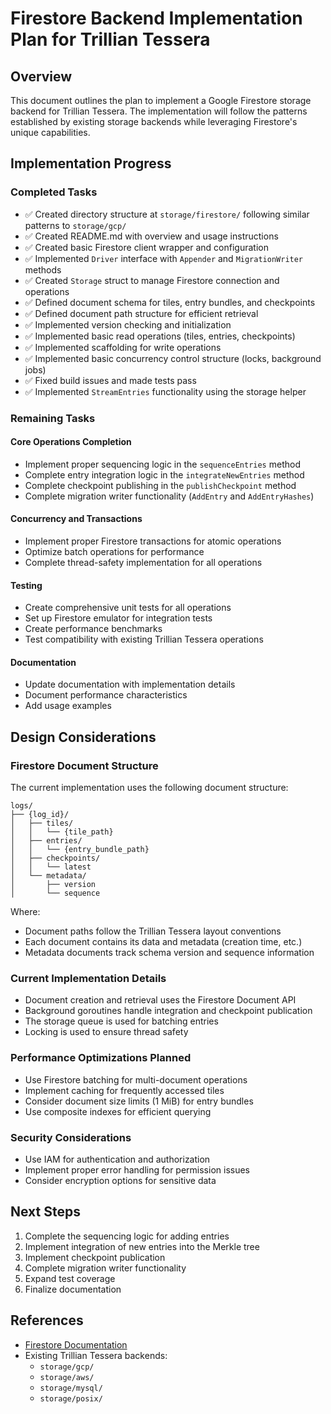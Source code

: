 # Firestore Backend Implementation Plan for Trillian Tessera

## Overview

This document outlines the plan to implement a Google Firestore storage backend for Trillian Tessera. The implementation will follow the patterns established by existing storage backends while leveraging Firestore's unique capabilities.

## Implementation Progress

### Completed Tasks

- ✅ Created directory structure at `storage/firestore/` following similar patterns to `storage/gcp/`
- ✅ Created README.md with overview and usage instructions
- ✅ Created basic Firestore client wrapper and configuration
- ✅ Implemented `Driver` interface with `Appender` and `MigrationWriter` methods
- ✅ Created `Storage` struct to manage Firestore connection and operations
- ✅ Defined document schema for tiles, entry bundles, and checkpoints
- ✅ Defined document path structure for efficient retrieval
- ✅ Implemented version checking and initialization
- ✅ Implemented basic read operations (tiles, entries, checkpoints)
- ✅ Implemented scaffolding for write operations
- ✅ Implemented basic concurrency control structure (locks, background jobs)
- ✅ Fixed build issues and made tests pass
- ✅ Implemented `StreamEntries` functionality using the storage helper

### Remaining Tasks

#### Core Operations Completion

- Implement proper sequencing logic in the `sequenceEntries` method
- Complete entry integration logic in the `integrateNewEntries` method
- Complete checkpoint publishing in the `publishCheckpoint` method
- Complete migration writer functionality (`AddEntry` and `AddEntryHashes`)

#### Concurrency and Transactions

- Implement proper Firestore transactions for atomic operations
- Optimize batch operations for performance
- Complete thread-safety implementation for all operations

#### Testing

- Create comprehensive unit tests for all operations
- Set up Firestore emulator for integration tests
- Create performance benchmarks
- Test compatibility with existing Trillian Tessera operations

#### Documentation

- Update documentation with implementation details
- Document performance characteristics
- Add usage examples

## Design Considerations

### Firestore Document Structure

The current implementation uses the following document structure:

```
logs/
├── {log_id}/
│   ├── tiles/
│   │   └── {tile_path}
│   ├── entries/
│   │   └── {entry_bundle_path}
│   ├── checkpoints/
│   │   └── latest
│   └── metadata/
│       ├── version
│       └── sequence
```

Where:
- Document paths follow the Trillian Tessera layout conventions
- Each document contains its data and metadata (creation time, etc.)
- Metadata documents track schema version and sequence information

### Current Implementation Details

- Document creation and retrieval uses the Firestore Document API
- Background goroutines handle integration and checkpoint publication
- The storage queue is used for batching entries
- Locking is used to ensure thread safety

### Performance Optimizations Planned

- Use Firestore batching for multi-document operations
- Implement caching for frequently accessed tiles
- Consider document size limits (1 MiB) for entry bundles
- Use composite indexes for efficient querying

### Security Considerations

- Use IAM for authentication and authorization
- Implement proper error handling for permission issues
- Consider encryption options for sensitive data

## Next Steps

1. Complete the sequencing logic for adding entries
2. Implement integration of new entries into the Merkle tree
3. Implement checkpoint publication
4. Complete migration writer functionality
5. Expand test coverage
6. Finalize documentation

## References

- [Firestore Documentation](https://firebase.google.com/docs/firestore)
- Existing Trillian Tessera backends:
  - `storage/gcp/`
  - `storage/aws/`
  - `storage/mysql/`
  - `storage/posix/`